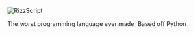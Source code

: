![RizzScript](https://github.com/user-attachments/assets/0860c66c-f49b-446c-a7d5-6041052aa756)

The worst programming language ever made. Based off Python.

